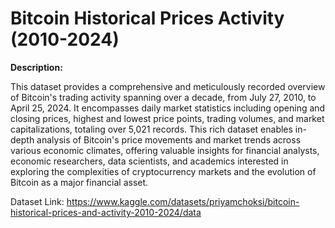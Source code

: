 # Bitcoin Historical Prices Activity (2010-2024)

**Description:**

This dataset provides a comprehensive and meticulously recorded overview of Bitcoin's trading activity spanning over a decade, from July 27, 2010, to April 25, 2024. It encompasses daily market statistics including opening and closing prices, highest and lowest price points, trading volumes, and market capitalizations, totaling over 5,021 records. This rich dataset enables in-depth analysis of Bitcoin's price movements and market trends across various economic climates, offering valuable insights for financial analysts, economic researchers, data scientists, and academics interested in exploring the complexities of cryptocurrency markets and the evolution of Bitcoin as a major financial asset.

Dataset Link: https://www.kaggle.com/datasets/priyamchoksi/bitcoin-historical-prices-and-activity-2010-2024/data
